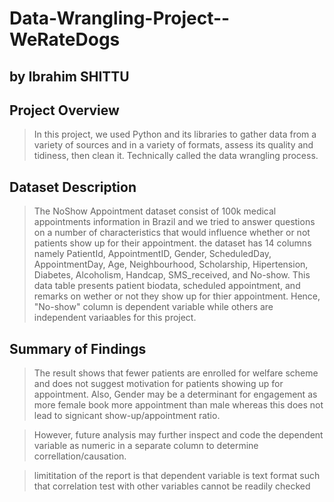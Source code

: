 # Data-Wrangling-Project--WeRateDogs
## by Ibrahim SHITTU

## Project Overview
> In this project, we used Python and its libraries to gather data from a variety of sources and in a variety of formats, assess its quality and tidiness, then clean it. Technically called the data wrangling process. 

## Dataset Description 
> The NoShow Appointment dataset consist of 100k medical appointments information in Brazil and we tried to answer questions on a number of characteristics that would influence whether or not patients show up for their appointment. the dataset has 14 columns namely PatientId, AppointmentID, Gender, ScheduledDay, AppointmentDay, Age,	Neighbourhood, Scholarship,	Hipertension, Diabetes, Alcoholism,	Handcap, SMS_received, and No-show. This data table presents patient biodata, scheduled appointment, and remarks on wether or not they show up for thier appointment. Hence, "No-show" column is dependent variable while others are independent variaables for this project.

## Summary of Findings
> The result shows that fewer patients are enrolled for welfare scheme and does not suggest motivation for patients showing up for appointment. Also, Gender may be a determinant for engagement as more female book more appointment than male whereas this does not lead to signicant show-up/appointment ratio.
 
> However, future analysis may further inspect and code the dependent variable as numeric in a separate column to determine correllation/causation.

> limititation of the report is that dependent variable is text format such that correlation test with other variables cannot be readily checked
